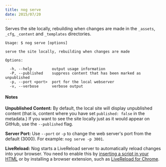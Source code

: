 ```yaml
---
title: nog serve
date: 2015/07/20
---
```


Serves the site locally, rebuilding when changes are made in the `_assets`, `_cfg`, `_content` and `_templates` directories.  

```
Usage: $ nog serve [options]

serve the site locally, rebuilding when changes are made

Options:

  -h, --help         output usage information
  -P, --published    suppress content that has been marked as unpublished
  -p, --port <port>  port for the local webserver
  -v, --verbose      verbose output
```


#### Notes

**Unpublished Content:** By default, the local site will display unpublished content (that is, content where you have set `published: false` in the metadata.) If you want to see the site locally just as it would appear on GitHub, use the `--published` flag.

**Server Port:** Use `--port` or `-p` to change the web server's port from the default (3000). For example: `nog serve -p 3001`.

**LiveReload:** Nog starts a LiveReload server to automatically reload changes into your browser. You need to enable this by [inserting a script in your HTML](https://github.com/livereload/livereload-js) or by installing a browser extension, such as [LiveReload for Chrome](https://chrome.google.com/webstore/detail/livereload/jnihajbhpnppcggbcgedagnkighmdlei).

